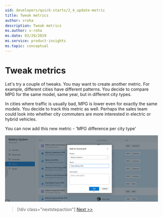 ```yaml
---
uid: developers/quick-starts/2_4_update-metric
title: Tweak metrics
author: vroha
description: Tweak metrics
ms.author: v-roha
ms.date: 03/29/2019
ms.service: product-insights
ms.topic: conceptual
---
```


# Tweak metrics

Let's try a couple of tweaks. You may want to create another metric. For example, different cities have different patterns. You decide to compare MPG for the same model, same year, but in different city types. 

In cities where traffic is usually bad, MPG is lower even for exactly the same models. You decide to track this metric as well. Perhaps the sales team could look into whether city commuters are more interested in electric or hybrid vehicles. 

You can now add this new metric - 'MPG difference per city type' 

![Tweak metrics](combine-metrics.png)

> [!div class="nextstepaction"]
> [Next >>](2_5_add.md)
